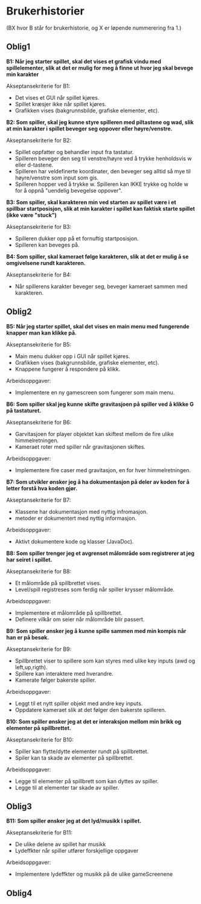 # Brukerhistorier

(BX hvor B står for brukerhistorie, og X er løpende nummerering fra 1.)

## Oblig1

**B1: Når jeg starter spillet, skal det vises et grafisk vindu med spillelementer, slik at det er mulig for meg å finne ut hvor jeg skal bevege min karakter**

Akseptansekriterie for B1:

- Det vises et GUI når spillet kjøres.
- Spillet kræsjer ikke når spillet kjøres.
- Grafikken vises (bakgrunnsbilde, grafiske elementer, etc).


**B2: Som spiller, skal jeg kunne styre spilleren med piltastene og wad, slik at min karakter i spillet beveger seg oppover eller høyre/venstre.**

Akseptansekriterie for B2:

- Spillet oppfatter og behandler input fra tastatur.
- Spilleren beveger den seg til venstre/høyre ved å trykke henholdsvis w eller d-tastene.
- Spilleren har veldefinerte koordinater, den beveger seg alltid så mye til høyre/venstre som input som gis.
- Spilleren hopper ved å trykke w. Spilleren kan IKKE trykke og holde w for å oppnå "uendelig bevegelse oppover".

**B3: Som spiller, skal karakteren min ved starten av spillet være i et spillbar startposisjon, slik at min karakter i spillet kan faktisk starte spillet (ikke være "stuck")**

Akseptansekriterie for B3:
- Spilleren dukker opp på et fornuftig startposisjon.
- Spilleren kan beveges på.

**B4: Som spiller, skal kameraet følge karakteren, slik at det er mulig å se omgivelsene rundt karakteren.**

Akseptansekriterie for B4:
- Når spillerens karakter beveger seg, beveger kameraet sammen med karakteren.


## Oblig2

**B5: Når jeg starter spillet, skal det vises en main menu med fungerende knapper man kan klikke på.**

Akseptansekriterie for B5:
- Main menu dukker opp i GUI når spillet kjøres.
- Grafikken vises (bakgrunnsbilde, grafiske elementer, etc).
- Knappene fungerer å respondere på klikk.

Arbeidsoppgaver:
- Implementere en ny gamescreen som fungerer som main menu.

**B6: Som spiller skal jeg kunne skifte gravitasjoen på spiller ved å klikke G på tastaturet.**

Akseptansekriterie for B6:
- Garvitasjoen for player objektet kan skiftest mellom de fire ulike himmelretningen.
- Kameraet roter med spiller når gravitasjonen skiftes.

Arbeidsoppgaver:
- Implementere fire caser med gravitasjon, en for hver himmelretningen.

**B7: Som utvikler ønsker jeg å ha dokumentasjon på deler av koden for å letter forstå hva koden gjør.**

Akseptansekriterie for B7:
- Klassene har dokumentasjon med nyttig infromasjon. 
- metoder er dokumentert med nyttig informasjon.

Arbeidsoppgaver:
- Aktivt dokumentere kode og klasser (JavaDoc).

**B8: Som spiller trenger jeg et avgrenset målområde som registrerer at jeg har seiret i spillet.**

Akseptansekriterie for B8:
- Et målområde på spillbrettet vises.
- Level/spill registreses som ferdig når spiller krysser målområde.

Arbeidsoppgaver:
- Implementere et målområde på spillbrettet.
- Definere vilkår om seier når målområde blir passert.

**B9: Som spiller ønsker jeg å kunne spille sammen med min kompis når han er på besøk.**

Akseptansekriterie for B9:
- Spillbrettet viser to spillere som kan styres med ulike key inputs (awd og left,up,rigth).
- Spillere kan interaktere med hverandre.
- Kamerate følger bakerste spiller.

Arbeidsoppgaver:
- Leggt til et nytt spiller objekt med andre key inputs.
- Oppdatere kameraet slik at det følger den bakerste spilleren.

**B10: Som spiller ønsker jeg at det er interaksjon mellom min brikk og elementer på spillbrettet.**

Akseptansekriterie for B10:
- Spiller kan flytte/dytte elementer rundt på spillbrettet.
- Spiler kan ta skade av elementer på spillbrettet.

Arbeidsoppgaver:
- Legge til elementer på spillbrett som kan dyttes av spiller.
- Legge til at elementer tar skade av spiller.  

## Oblig3  

**B11: Som spiller ønsker jeg at det lyd/musikk i spillet.**

Akseptansekriterie for B11:  
- De ulike delene av spillet har musikk
- Lydeffkter når spiller utfører forskjellige oppgaver

Arbeidsoppgaver: 
- Implementere lydeffkter og musikk på de ulike gameScreenene

## Oblig4  


